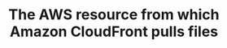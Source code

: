 ---
layout: all-exams
title: "The AWS resource from which Amazon CloudFront pulls files "
blurb: "As per the docs, the resource CloudFront gets your files from is known as the origin server."
quid: 109
---